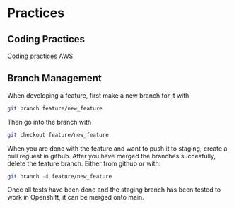 # Practices

## Coding Practices

[Coding practices AWS](https://docs.aws.amazon.com/prescriptive-guidance/latest/best-practices-cdk-typescript-iac/typescript-best-practices.html#destructuring-props)

## Branch Management

When developing a feature, first make a new branch for it with
```bash
git branch feature/new_feature
```
Then go into the branch with
```bash
git checkout feature/new_feature
```

When you are done with the feature and want to push it to staging, create a pull reguest in github.
After you have merged the branches succesfully, delete the feature branch. Either from github or with:
```bash
git branch -d feature/new_feature
```

Once all tests have been done and the staging branch has been tested to work in Openshift, it can be merged onto main.
